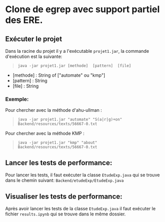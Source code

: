 # Clone de egrep avec support partiel des ERE.

## Exécuter le projet
Dans la racine du projet il y a l'exécutable `projet1.jar`, la commande d'exécution est la suivante:
> `java -jar projet1.jar [methode]  [pattern]  [file]`

- [methode] : String of ["automate" ou "kmp"]
- [pattern] : String
- [file] : String

### Exemple: 
Pour chercher avec la méthode d'ahu-ullman : 
> `java -jar projet1.jar "automate" "S(a|r|g)+on" Backend/resources/texts/56667-0.txt`

Pour chercher avec la méthode KMP : 
> `java -jar projet1.jar "kmp" "about" Backend/resources/texts/56667-0.txt`

## Lancer les tests de performance:

Pour lancer les tests, il faut exécuter la classe `EtudeExp.java` qui se trouve dans le chemin suivant: `Backend/etudeExp/EtudeExp.java`


## Visualiser les tests de performance:

Après avoir lancer les tests de la classe `EtudeExp.java` il faut exécuter le fichier `results.ipynb` qui se trouve dans le même dossier.


